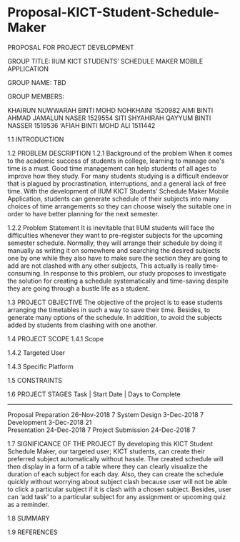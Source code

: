 # Proposal-KICT-Student-Schedule-Maker

PROPOSAL FOR PROJECT DEVELOPMENT
 
GROUP TITLE:
IIUM KICT STUDENTS’ SCHEDULE MAKER MOBILE APPLICATION
 
GROUP NAME: TBD
 
GROUP MEMBERS:
 
KHAIRUN NUWWARAH BINTI MOHD NOHKHAINI 1520982
AIMI BINTI AHMAD JAMALUN NASER 1529554
SITI SHYAHIRAH QAYYUM BINTI NASSER 1519536
‘AFIAH BINTI MOHD ALI 1511442

 
1.1 INTRODUCTION



1.2 PROBLEM DESCRIPTION
1.2.1 Background of the problem
When it comes to the academic success of students in college, learning to manage one's time is a must. Good time management can help students of all ages to improve how they study. For many students studying is a difficult endeavor that is plagued by procrastination, interruptions, and a general lack of free time. With the development of IIUM KICT Students’ Schedule Maker Mobile Application, students can generate schedule of their subjects into many choices of time arrangements so they can choose wisely the suitable one in order to have better planning for the next semester.

1.2.2 Problem Statement
It is inevitable that IIUM students will face the difficulties whenever they want to pre-register subjects for the upcoming semester schedule. Normally, they will arrange their schedule by doing it manually as writing it on somewhere and searching the desired subjects one by one while they also have to make sure the section they are going to add are not clashed with any other subjects, This actually is really time-consuming. In response to this problem, our study proposes to investigate  the solution for creating a schedule systematically and time-saving despite they are going through a bustle life as a student.

1.3 PROJECT OBJECTIVE
The objective of the project is to ease students arranging the timetables in such a way to save their time. Besides, to generate many options of the schedule. In addition, to avoid the subjects added by students from clashing with one another.


1.4 PROJECT SCOPE
1.4.1 Scope


1.4.2 Targeted User

 
1.4.3 Specific Platform


1.5 CONSTRAINTS



1.6 PROJECT STAGES
Task                    | Start Date      | Days to Complete
------------------------  ----------------  ----------------
Proposal Preparation      26-Nov-2018       7
System Design             3-Dec-2018        7
Development               3-Dec-2018        21             
Presentation              24-Dec-2018       7
Project Submission        24-Dec-2018       7


1.7 SIGNIFICANCE OF THE PROJECT
By developing this KICT Student Schedule Maker, our targeted user; KICT students, can create their preferred subject automatically without hassle. The created schedule will then display in a form of a table where they can clearly visualize the duration of each subject for each day. Also, they can create the schedule quickly without worrying about subject clash because user will not be able to click a particular subject if it is clash with a chosen subject. Besides, user can ‘add task’ to a particular subject for any assignment or upcoming quiz as a reminder.


1.8 SUMMARY



1.9 REFERENCES
